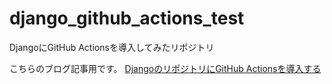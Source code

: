 # django_github_actions_test
DjangoにGitHub Actionsを導入してみたリポジトリ

こちらのブログ記事用です。
[DjangoのリポジトリにGitHub Actionsを導入する](https://selfs-ryo.com/detail/use_github_actions_on_django_repository)
